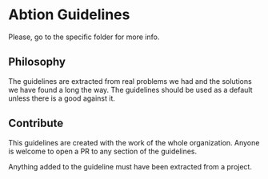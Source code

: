 # Abtion Guidelines

Please, go to the specific folder for more info.

## Philosophy

The guidelines are extracted from real problems we had and the solutions we have found a long the way. The guidelines should be used as a default unless there is a good against it.

## Contribute

This guidelines are created with the work of the whole organization. Anyone is welcome to open a PR to any section of the guidelines.

Anything added to the guideline must have been extracted from a project. 
